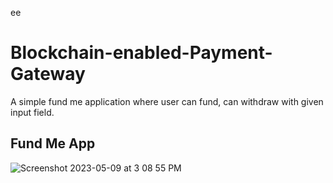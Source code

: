 ee
# Blockchain-enabled-Payment-Gateway

A simple fund me application where user can fund, can withdraw with given input field. 


## Fund Me App  

![Screenshot 2023-05-09 at 3 08 55 PM](https://user-images.githubusercontent.com/113882904/237057991-11637bec-8406-403e-960b-f3113a05ac98.jpeg)



